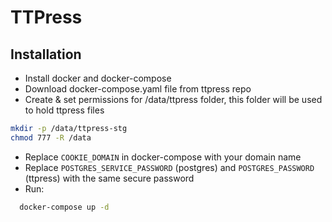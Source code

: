 # TTPress

## Installation
- Install docker and docker-compose
- Download docker-compose.yaml file from ttpress repo
- Create & set permissions for /data/ttpress folder, this folder will be used to hold ttpress files
```sh
mkdir -p /data/ttpress-stg
chmod 777 -R /data
```
- Replace `COOKIE_DOMAIN` in docker-compose with your domain name
- Replace `POSTGRES_SERVICE_PASSWORD` (postgres) and `POSTGRES_PASSWORD` (ttpress) with the same secure password
- Run:
```sh
  docker-compose up -d
```

